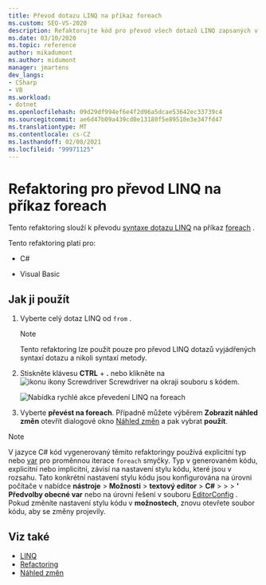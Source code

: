 ```yaml
---
title: Převod dotazu LINQ na příkaz foreach
ms.custom: SEO-VS-2020
description: Refaktorujte kód pro převod všech dotazů LINQ zapsaných v syntaxi dotazu na příkaz foreach.
ms.date: 03/10/2020
ms.topic: reference
author: mikadumont
ms.author: midumont
manager: jmartens
dev_langs:
- CSharp
- VB
ms.workload:
- dotnet
ms.openlocfilehash: 09d29df994ef6e4f2d96a5dcae53642ec33739c4
ms.sourcegitcommit: ae6d47b09a439cd0e13180f5e89510e3e347fd47
ms.translationtype: MT
ms.contentlocale: cs-CZ
ms.lasthandoff: 02/08/2021
ms.locfileid: "99971125"
---
```

# <a name="refactoring-to-convert-linq-to-a-foreach-statement"></a>Refaktoring pro převod LINQ na příkaz foreach

Tento refaktoring slouží k převodu [syntaxe dotazu LINQ](/dotnet/csharp/programming-guide/concepts/linq/query-syntax-and-method-syntax-in-linq) na příkaz [foreach](/dotnet/csharp/language-reference/keywords/foreach-in) .

Tento refaktoring platí pro:

- C#

- Visual Basic

## <a name="how-to-use-it"></a>Jak ji použít

1. Vyberte celý dotaz LINQ od `from` .

   > [!NOTE]
   > Tento refaktoring lze použít pouze pro převod LINQ dotazů vyjádřených syntaxí dotazu a nikoli syntaxí metody.

1. Stiskněte klávesu **CTRL** + **.** nebo klikněte na ![ ikonu ikony Screwdriver Screwdriver na ](../media/screwdriver-icon.png) okraji souboru s kódem.

   ![Nabídka rychlé akce převedení LINQ na foreach](media/convert-linq-to-foreach.png)

1. Vyberte **převést na foreach**. Případně můžete výběrem **Zobrazit náhled změn** otevřít dialogové okno [Náhled změn](../../ide/preview-changes.md) a pak vybrat **použít**.

> [!NOTE]
> V jazyce C# kód vygenerovaný těmito refaktoringy používá explicitní typ nebo [var](/dotnet/csharp/language-reference/keywords/var) pro proměnnou iterace `foreach` smyčky. Typ v generovaném kódu, explicitní nebo implicitní, závisí na nastavení stylu kódu, které jsou v rozsahu. Tato konkrétní nastavení stylu kódu jsou konfigurována na úrovni počítače v nabídce **nástroje**  >  **Možnosti**  >  **textový editor**  >  **C#**  >    >    >  **\' Předvolby obecné var** nebo na úrovni řešení v souboru [EditorConfig](/dotnet/fundamentals/code-analysis/style-rules/language-rules#implicit-and-explicit-types) . Pokud změníte nastavení stylu kódu v **možnostech**, znovu otevřete soubor kódu, aby se změny projevily.

## <a name="see-also"></a>Viz také

- [LINQ](/dotnet/standard/using-linq)
- [Refactoring](../refactoring-in-visual-studio.md)
- [Náhled změn](../../ide/preview-changes.md)
